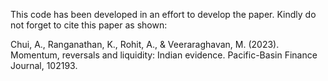 This code has been developed in an effort to develop the paper. Kindly do not forget to cite this paper as shown:

Chui, A., Ranganathan, K., Rohit, A., & Veeraraghavan, M. (2023). Momentum, reversals and liquidity: Indian evidence. Pacific-Basin Finance Journal, 102193.
